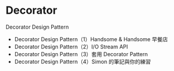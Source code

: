# Decorator

Decorator Design Pattern

* Decorator Design Pattern（1）Handsome & Handsome 早餐店
* Decorator Design Pattern（2）I/O Stream API
* Decorator Design Pattern（3）套用 Decorator Pattern
* Decorator Design Pattern（4）Simon 的筆記與你的練習
